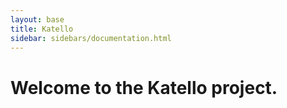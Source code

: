 ```yaml
---
layout: base
title: Katello
sidebar: sidebars/documentation.html
---
```


# Welcome to the Katello project.
